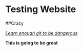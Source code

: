 # Testing Website

##Crazy

[*Learn enough git to be dangerous*](http://www.testing.com)

__This is going to be great__
